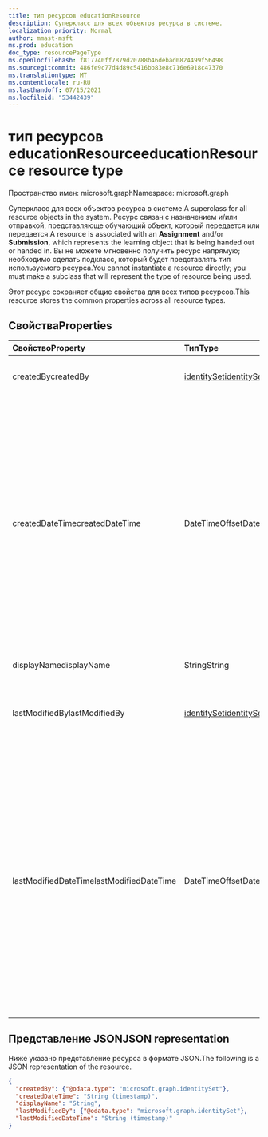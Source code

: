 ```yaml
---
title: тип ресурсов educationResource
description: Суперкласс для всех объектов ресурса в системе.
localization_priority: Normal
author: mmast-msft
ms.prod: education
doc_type: resourcePageType
ms.openlocfilehash: f817740ff7879d20788b46debad0824499f56498
ms.sourcegitcommit: 486fe9c77d4d89c5416bb83e8c716e6918c47370
ms.translationtype: MT
ms.contentlocale: ru-RU
ms.lasthandoff: 07/15/2021
ms.locfileid: "53442439"
---
```

# <a name="educationresource-resource-type"></a><span data-ttu-id="6c15d-103">тип ресурсов educationResource</span><span class="sxs-lookup"><span data-stu-id="6c15d-103">educationResource resource type</span></span>

<span data-ttu-id="6c15d-104">Пространство имен: microsoft.graph</span><span class="sxs-lookup"><span data-stu-id="6c15d-104">Namespace: microsoft.graph</span></span>

<span data-ttu-id="6c15d-105">Суперкласс для всех объектов ресурса в системе.</span><span class="sxs-lookup"><span data-stu-id="6c15d-105">A superclass for all resource objects in the system.</span></span> <span data-ttu-id="6c15d-106">Ресурс связан с  назначением и/или отправкой, представляюще обучающий объект, который передается или передается.</span><span class="sxs-lookup"><span data-stu-id="6c15d-106">A resource is associated with an **Assignment** and/or **Submission**, which represents the learning object that is being handed out or handed in.</span></span> <span data-ttu-id="6c15d-107">Вы не можете мгновенно получить ресурс напрямую; необходимо сделать подкласс, который будет представлять тип используемого ресурса.</span><span class="sxs-lookup"><span data-stu-id="6c15d-107">You cannot instantiate a resource directly; you must make a subclass that will represent the type of resource being used.</span></span>

<span data-ttu-id="6c15d-108">Этот ресурс сохраняет общие свойства для всех типов ресурсов.</span><span class="sxs-lookup"><span data-stu-id="6c15d-108">This resource stores the common properties across all resource types.</span></span>


## <a name="properties"></a><span data-ttu-id="6c15d-109">Свойства</span><span class="sxs-lookup"><span data-stu-id="6c15d-109">Properties</span></span>
| <span data-ttu-id="6c15d-110">Свойство</span><span class="sxs-lookup"><span data-stu-id="6c15d-110">Property</span></span>     | <span data-ttu-id="6c15d-111">Тип</span><span class="sxs-lookup"><span data-stu-id="6c15d-111">Type</span></span>   |<span data-ttu-id="6c15d-112">Описание</span><span class="sxs-lookup"><span data-stu-id="6c15d-112">Description</span></span>|
|:---------------|:--------|:----------|
|<span data-ttu-id="6c15d-113">createdBy</span><span class="sxs-lookup"><span data-stu-id="6c15d-113">createdBy</span></span>|[<span data-ttu-id="6c15d-114">identitySet</span><span class="sxs-lookup"><span data-stu-id="6c15d-114">identitySet</span></span>](identityset.md)|<span data-ttu-id="6c15d-115">Человек, создавший ресурс.</span><span class="sxs-lookup"><span data-stu-id="6c15d-115">The individual who created the resource.</span></span>|
|<span data-ttu-id="6c15d-116">createdDateTime</span><span class="sxs-lookup"><span data-stu-id="6c15d-116">createdDateTime</span></span>|<span data-ttu-id="6c15d-117">DateTimeOffset</span><span class="sxs-lookup"><span data-stu-id="6c15d-117">DateTimeOffset</span></span>|<span data-ttu-id="6c15d-118">Момент создания ресурса.</span><span class="sxs-lookup"><span data-stu-id="6c15d-118">Moment in time when the resource was created.</span></span> <span data-ttu-id="6c15d-119">Тип Timestamp представляет сведения о времени и дате с использованием формата ISO 8601 (всегда применяется формат UTC).</span><span class="sxs-lookup"><span data-stu-id="6c15d-119">The Timestamp type represents date and time information using ISO 8601 format and is always in UTC time.</span></span> <span data-ttu-id="6c15d-120">Например, значение полуночи 1 января 2014 г. в формате UTC: `2014-01-01T00:00:00Z`.</span><span class="sxs-lookup"><span data-stu-id="6c15d-120">For example, midnight UTC on Jan 1, 2014 is `2014-01-01T00:00:00Z`</span></span>|
|<span data-ttu-id="6c15d-121">displayName</span><span class="sxs-lookup"><span data-stu-id="6c15d-121">displayName</span></span>|<span data-ttu-id="6c15d-122">String</span><span class="sxs-lookup"><span data-stu-id="6c15d-122">String</span></span>|<span data-ttu-id="6c15d-123">Отображение имени ресурса.</span><span class="sxs-lookup"><span data-stu-id="6c15d-123">Display name of resource.</span></span>|
|<span data-ttu-id="6c15d-124">lastModifiedBy</span><span class="sxs-lookup"><span data-stu-id="6c15d-124">lastModifiedBy</span></span>|[<span data-ttu-id="6c15d-125">identitySet</span><span class="sxs-lookup"><span data-stu-id="6c15d-125">identitySet</span></span>](identityset.md)|<span data-ttu-id="6c15d-126">Последний пользователь, который изменит ресурс.</span><span class="sxs-lookup"><span data-stu-id="6c15d-126">The last user to modify the resource.</span></span>|
|<span data-ttu-id="6c15d-127">lastModifiedDateTime</span><span class="sxs-lookup"><span data-stu-id="6c15d-127">lastModifiedDateTime</span></span>|<span data-ttu-id="6c15d-128">DateTimeOffset</span><span class="sxs-lookup"><span data-stu-id="6c15d-128">DateTimeOffset</span></span>|<span data-ttu-id="6c15d-129">Время последнего изменения ресурса.</span><span class="sxs-lookup"><span data-stu-id="6c15d-129">Moment in time when the resource was last modified.</span></span>  <span data-ttu-id="6c15d-130">Тип Timestamp представляет сведения о времени и дате с использованием формата ISO 8601 (всегда применяется формат UTC).</span><span class="sxs-lookup"><span data-stu-id="6c15d-130">The Timestamp type represents date and time information using ISO 8601 format and is always in UTC time.</span></span> <span data-ttu-id="6c15d-131">Например, значение полуночи 1 января 2014 г. в формате UTC: `2014-01-01T00:00:00Z`.</span><span class="sxs-lookup"><span data-stu-id="6c15d-131">For example, midnight UTC on Jan 1, 2014 is `2014-01-01T00:00:00Z`.</span></span>|

## <a name="json-representation"></a><span data-ttu-id="6c15d-132">Представление JSON</span><span class="sxs-lookup"><span data-stu-id="6c15d-132">JSON representation</span></span>

<span data-ttu-id="6c15d-133">Ниже указано представление ресурса в формате JSON.</span><span class="sxs-lookup"><span data-stu-id="6c15d-133">The following is a JSON representation of the resource.</span></span>

<!-- {
  "blockType": "resource",
  "optionalProperties": [

  ],
  "@odata.type": "microsoft.graph.educationResource"
}-->

```json
{
  "createdBy": {"@odata.type": "microsoft.graph.identitySet"},
  "createdDateTime": "String (timestamp)",
  "displayName": "String",
  "lastModifiedBy": {"@odata.type": "microsoft.graph.identitySet"},
  "lastModifiedDateTime": "String (timestamp)"
}
```

<!-- uuid: 8fcb5dbc-d5aa-4681-8e31-b001d5168d79
2015-10-25 14:57:30 UTC -->
<!--
{
  "type": "#page.annotation",
  "description": "educationResource resource",
  "keywords": "",
  "section": "documentation",
  "tocPath": "",
  "suppressions": []
}
-->


